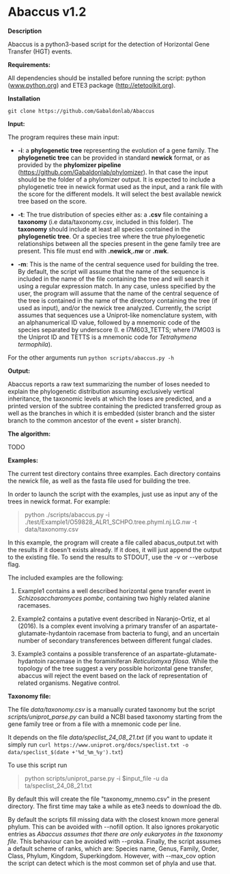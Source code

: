 # Abaccus v1.2

**Description**

Abaccus is a python3-based script for the detection of Horizontal Gene Transfer (HGT) events.

**Requirements:**

All dependencies should be installed before running the script: python (www.python.org) and ETE3 package (http://etetoolkit.org).


**Installation**

`git clone https://github.com/Gabaldonlab/Abaccus`

**Input:**

The program requires these main input:

* **-i**: a **phylogenetic tree** representing the evolution of a gene family. The **phylogenetic tree** can be provided in standard **newick** format, or as provided by the **phylomizer pipeline** (https://github.com/Gabaldonlab/phylomizer). In that case the input should be the folder of a phylomizer output. It is expected to include a phylogenetic tree in newick format used as the input, and a rank file with the score for the different models. It will select the best available newick tree based on the score.

* **-t**: The true distribution of species either as: a **.csv** file containing a **taxonomy** (i.e data/taxonomy.csv, included in this folder). The **taxonomy** should include at least all species contained in the **phylogenetic tree**. Or a species tree where the true phyloegenetic relationships between all the species present in the gene family tree are present. This file must end with **.newick**,**.nw** or **.nwk**.

* **-m**:
This is the name of the central sequence used for building the tree. By default, the script will assume that the name of the sequence is included in the name of the file containing the tree and will search it using a regular expression match. In any case, unless specified by the user, the program will assume that the name of the central sequence of the tree is contained in the name of the directory containing the tree (if used as input), and/or the newick tree analyzed. Currently, the script assumes that sequences use a Uniprot-like nomenclature system, with an alphanumerical ID value, followed by a mnemonic code of the species separated by underscore (I. e I7M603_TETTS; where I7MG03 is the Uniprot ID and TETTS is a mnemonic code for *Tetrahymena termophila*).

For the other arguments run `python scripts/abaccus.py -h`


**Output:**

Abaccus reports a raw text summarizing the number of loses needed to explain the phylogenetic distribution assuming exclusively vertical inheritance, the taxonomic levels at which the loses are predicted, and a printed version of the subtree containing the predicted transferred group as well as the branches in which it is embedded (sister branch and the sister branch to the common ancestor of the event + sister branch).

**The algorithm:**

TODO

**Examples:**

The current test directory contains three examples. Each directory contains the newick file, as well as the fasta file used for building the tree.

In order to launch the script with the examples, just use as input any of the trees in newick format. For example:
> python ./scripts/abaccus.py -i ./test/Example1/O59828_ALR1_SCHPO.tree.phyml.nj.LG.nw -t data/taxonomy.csv

In this example, the program will create a file called abacus_output.txt with the results if it doesn't exists already. If it does, it will just append the output to the existing file. To send the results to STDOUT, use the -v or --verbose flag.

The included examples are the following:

  1) Example1 contains a well described horizontal gene transfer event in *Schizosaccharomyces pombe*, containing two highly related alanine racemases.

  2) Example2 contains a putative event described in Naranjo-Ortiz, et al (2016). Is a complex event involving a primary transfer of an aspartate-glutamate-hydantoin racemase from bacteria to fungi, and an uncertain number of secondary transferences between different fungal clades.

  3) Example3 contains a possible transference of an aspartate-glutamate-hydantoin racemase in the foraminiferan *Reticulomyxa
  filosa*. While the topology of the tree suggest a very possible horizontal gene transfer, abaccus will reject the event based on the lack of representation of related organisms. Negative control.

**Taxonomy file:**

The file *data/taxonomy.csv* is a manually curated taxonomy but the script *scripts/uniprot_parse.py* can build a NCBI based taxonomy starting from the gene family tree or from a file with a mnemonic code per line.

It depends on the file *data/speclist_24_08_21.txt* (if you want to update it simply run `curl https://www.uniprot.org/docs/speclist.txt -o data/speclist_$(date +'%d_%m_%y').txt`)

To use this script run
> python scripts/uniprot_parse.py -i $input_file -u da
ta/speclist_24_08_21.txt

By default this will create the file "taxonomy_mnemo.csv" in the present directory. The first time may take a while as ete3 needs to download the db.

By default the scripts fill missing data with the closest known more general phylum. This can be avoided with --nofill option. It also ignores prokaryotic entries as *Abaccus assumes that there are only eukaryotes in the taxonomy file*. This behaviour can be avoided with --proka. Finally, the script assumes a default scheme of ranks, which are: Species name, Genus, Family, Order, Class, Phylum, Kingdom, Superkingdom. However, with --max_cov option the script can detect which is the most common set of phyla and use that.
